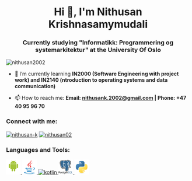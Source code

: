 <h1 align="center">Hi 👋, I'm Nithusan Krishnasamymudali</h1>
<h3 align="center">Currently studying "Informatikk: Programmering og systemarkitektur" at the University Of Oslo</h3>

<p align="left"> <img src="https://komarev.com/ghpvc/?username=nithusan2002&label=Profile%20views&color=0e75b6&style=flat" alt="nithusan2002" /> </p>

- 🌱 I’m currently learning **IN2000 (Software Engineering with project work) and IN2140 (ntroduction to operating systems and data communication)**

- 📫 How to reach me: **Email: nithusank.2002@gmail.com | Phone: +47 40 95 96 70**

<h3 align="left">Connect with me:</h3>
<p align="left">
<a href="https://linkedin.com/in/nithusan-k" target="blank"><img align="center" src="https://raw.githubusercontent.com/rahuldkjain/github-profile-readme-generator/master/src/images/icons/Social/linked-in-alt.svg" alt="nithusan-k" height="30" width="40" /></a>
<a href="https://instagram.com/nithusan02" target="blank"><img align="center" src="https://raw.githubusercontent.com/rahuldkjain/github-profile-readme-generator/master/src/images/icons/Social/instagram.svg" alt="nithusan02" height="30" width="40" /></a>
</p>

<h3 align="left">Languages and Tools:</h3>
<p align="left"> <a href="https://developer.android.com" target="_blank" rel="noreferrer"> <img src="https://raw.githubusercontent.com/devicons/devicon/master/icons/android/android-original-wordmark.svg" alt="android" width="40" height="40"/> </a> <a href="https://www.java.com" target="_blank" rel="noreferrer"> <img src="https://raw.githubusercontent.com/devicons/devicon/master/icons/java/java-original.svg" alt="java" width="40" height="40"/> </a> <a href="https://kotlinlang.org" target="_blank" rel="noreferrer"> <img src="https://www.vectorlogo.zone/logos/kotlinlang/kotlinlang-icon.svg" alt="kotlin" width="40" height="40"/> </a> <a href="https://www.postgresql.org" target="_blank" rel="noreferrer"> <img src="https://raw.githubusercontent.com/devicons/devicon/master/icons/postgresql/postgresql-original-wordmark.svg" alt="postgresql" width="40" height="40"/> </a> <a href="https://www.python.org" target="_blank" rel="noreferrer"> <img src="https://raw.githubusercontent.com/devicons/devicon/master/icons/python/python-original.svg" alt="python" width="40" height="40"/> </a> </p>
